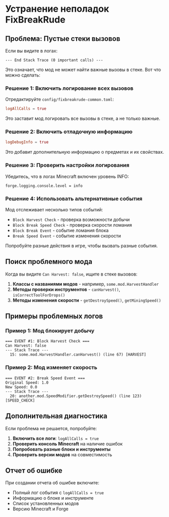 # Устранение неполадок FixBreakRude

## Проблема: Пустые стеки вызовов

Если вы видите в логах:
```
--- End Stack Trace (0 important calls) ---
```

Это означает, что мод не может найти важные вызовы в стеке. Вот что можно сделать:

### Решение 1: Включить логирование всех вызовов

Отредактируйте `config/fixbreakrude-common.toml`:
```toml
logAllCalls = true
```

Это заставит мод логировать все вызовы в стеке, а не только важные.

### Решение 2: Включить отладочную информацию

```toml
logDebugInfo = true
```

Это добавит дополнительную информацию о предметах и их свойствах.

### Решение 3: Проверить настройки логирования

Убедитесь, что в логах Minecraft включен уровень INFO:
```
forge.logging.console.level = info
```

### Решение 4: Использовать альтернативные события

Мод отслеживает несколько типов событий:
- `Block Harvest Check` - проверка возможности добычи
- `Block Break Speed Check` - проверка скорости ломания
- `Block Break Event` - событие ломания блока
- `Break Speed Event` - событие изменения скорости

Попробуйте разные действия в игре, чтобы вызвать разные события.

## Поиск проблемного мода

Когда вы видите `Can Harvest: false`, ищите в стеке вызовов:

1. **Классы с названиями модов** - например, `some.mod.HarvestHandler`
2. **Методы проверки инструментов** - `canHarvest()`, `isCorrectToolForDrops()`
3. **Методы изменения скорости** - `getDestroySpeed()`, `getMiningSpeed()`

## Примеры проблемных логов

### Пример 1: Мод блокирует добычу
```
=== EVENT #1: Block Harvest Check ===
Can Harvest: false
--- Stack Trace ---
  15: some.mod.HarvestHandler.canHarvest() (line 67) [HARVEST]
```

### Пример 2: Мод изменяет скорость
```
=== EVENT #2: Break Speed Event ===
Original Speed: 1.0
New Speed: 0.0
--- Stack Trace ---
  20: another.mod.SpeedModifier.getDestroySpeed() (line 123) [SPEED_CHECK]
```

## Дополнительная диагностика

Если проблема не решается, попробуйте:

1. **Включить все логи**: `logAllCalls = true`
2. **Проверить консоль Minecraft** на наличие ошибок
3. **Попробовать разные блоки и инструменты**
4. **Проверить версии модов** на совместимость

## Отчет об ошибке

При создании отчета об ошибке включите:
- Полный лог события с `logAllCalls = true`
- Информацию о блоке и инструменте
- Список установленных модов
- Версию Minecraft и Forge 